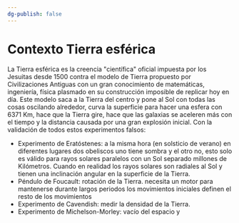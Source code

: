 ```yaml
---
dg-publish: false
---
```

# Contexto Tierra esférica

La Tierra esférica es la creencia "científica" oficial impuesta por los Jesuitas desde 1500 contra el modelo de Tierra propuesto por Civilizaciones Antiguas con un gran conocimiento de matemáticas, ingeniería, física plasmado en su construcción imposible de replicar hoy en día. Este modelo saca a la Tierra del centro y pone al Sol con todas las cosas oscilando alrededor, curva la superficie para hacer una esfera con 6371 Km, hace que la Tierra gire, hace que las galaxias se aceleren más con el tiempo y la distancia causada por una gran explosión inicial. Con la validación de todos estos experimentos falsos:
- Experimento de Eratóstenes: a la misma hora (en solsticio de verano) en diferentes lugares dos obeliscos uno tiene sombra y el otro no, esto solo es válido para rayos solares paralelos con un Sol separado millones de Kilómetros. Cuando en realidad los rayos solares son radiales al Sol y tienen una inclinación angular en la superficie de la Tierra.
- Péndulo de Foucault: rotación de la Tierra. necesita un motor para mantenerse durante largos periodos los movimientos iniciales definen el resto de los movimientos
- Experimento de Cavendish: medir la densidad de la Tierra.
- Experimento de Michelson-Morley: vacío del espacio y 